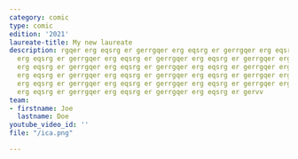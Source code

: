 ```yaml
---
category: comic
type: comic
edition: '2021'
laureate-title: My new laureate
description: rgqer erg eqsrg er gerrgqer erg eqsrg er gerrgqer erg eqsrg er gerrgqer
  erg eqsrg er gerrgqer erg eqsrg er gerrgqer erg eqsrg er gerrgqer erg eqsrg er gerrgqer
  erg eqsrg er gerrgqer erg eqsrg er gerrgqer erg eqsrg er gerrgqer erg eqsrg er gerrgqer
  erg eqsrg er gerrgqer erg eqsrg er gerrgqer erg eqsrg er gerrgqer erg eqsrg er gerrgqer
  erg eqsrg er gerrgqer erg eqsrg er gerrgqer erg eqsrg er gerrgqer erg eqsrg er gerrgqer
  erg eqsrg er gerrgqer erg eqsrg er gerrgqer erg eqsrg er gervv
team:
- firstname: Joe
  lastname: Doe
youtube_video_id: ''
file: "/ica.png"

---
```

